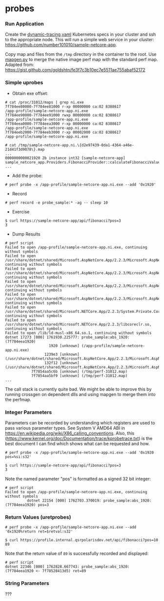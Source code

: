 # probes

### Run Application

Create the [dynamic-tracing.yaml](./dynamic-tracing.yaml) Kubernetes specs in your cluster and ssh to the appropriate node.  This will run a simple web service in your cluster:  https://github.com/number101010/sample-netcore-app.

Copy map and files from the `/tmp` directory in the container to the root.  Use [mapgen.py](./mapgen.py) to merge the native image perf map with the standard perf map.  Adapted from: https://gist.github.com/goldshtn/fe3f7c3b10ec7e5511ae755abaf52172

### Simple uprobes

- Obtain exe offset:
```
# cat /proc/31012/maps | grep ni.exe
7f784ee80000-7f784ee81000 r-xp 00000000 ca:02 8388617                    /app-profile/sample-netcore-app.ni.exe
7f784ee90000-7f784ee91000 rwxp 00000000 ca:02 8388617                    /app-profile/sample-netcore-app.ni.exe
7f784eea0000-7f784eea3000 r-xp 00000000 ca:02 8388617                    /app-profile/sample-netcore-app.ni.exe
7f784eeb2000-7f784eeb3000 r-xp 00002000 ca:02 8388617                    /app-profile/sample-netcore-app.ni.exe
```

```
# cat /tmp/sample-netcore-app.ni.\{d2e97439-0da1-4364-a46e-21d41f3d9078\}.map
...
0000000000021920 2b instance int32 [sample-netcore-app] sample_netcore_app.Providers.FibonacciProvider::calculateFibonacciValue(int32)
...
```

- Add the probe:
```
# perf probe -x /app-profile/sample-netcore-app.ni.exe --add '0x1920'
```

- Record
```
# perf record -e probe_sample:* -ag -- sleep 10
```

- Exercise
```
$ curl https://sample-netcore-app/api/fibonacci?pos=3
3
```

- Dump Results
```
# perf script
Failed to open /app-profile/sample-netcore-app.ni.exe, continuing without symbols
Failed to open /usr/share/dotnet/shared/Microsoft.AspNetCore.App/2.2.3/Microsoft.AspNetCore.Mvc.Core.dll, continuing without symbols
Failed to open /usr/share/dotnet/shared/Microsoft.AspNetCore.App/2.2.3/Microsoft.AspNetCore.Routing.dll, continuing without symbols
Failed to open /usr/share/dotnet/shared/Microsoft.AspNetCore.App/2.2.3/Microsoft.AspNetCore.HostFiltering.dll, continuing without symbols
Failed to open /usr/share/dotnet/shared/Microsoft.AspNetCore.App/2.2.3/Microsoft.AspNetCore.Hosting.dll, continuing without symbols
Failed to open /usr/share/dotnet/shared/Microsoft.NETCore.App/2.2.3/System.Private.CoreLib.dll, continuing without symbols
Failed to open /usr/share/dotnet/shared/Microsoft.NETCore.App/2.2.3/libcoreclr.so, continuing without symbols
Failed to open /lib/ld-musl-x86_64.so.1, continuing without symbols
dotnet 17273 [000] 1761930.225777: probe_sample:abs_1920: (7f784eea1920)
                    1920 [unknown] (/app-profile/sample-netcore-app.ni.exe)
                  1239e3 [unknown] (/usr/share/dotnet/shared/Microsoft.AspNetCore.App/2.2.3/Microsoft.AspNetCore.Mvc.Core.dll)
                  132f12 [unknown] (/usr/share/dotnet/shared/Microsoft.AspNetCore.App/2.2.3/Microsoft.AspNetCore.Mvc.Core.dll)
            7f7854aa5c6b [unknown] (/tmp/perf-31012.map)
            7f7854aa5bf9 [unknown] (/tmp/perf-31012.map)
...
```
The call stack is currently quite bad.  We might be able to improve this by running crossgen on dependent dlls and using mapgen to merge them into the perfmap. 

### Integer Parameters
Parameters can be recorded by understanding which registers are used to pass various parameter types.  See System V AMD64 ABI in https://en.wikipedia.org/wiki/X86_calling_conventions.  Also, this (https://www.kernel.org/doc/Documentation/trace/kprobetrace.txt) is the best document I can find which shows what can be requested and how.

```
# perf probe -x /app-profile/sample-netcore-app.ni.exe --add '0x1920 pos=%si:s32'
```

```
$ curl https://sample-netcore-app/api/fibonacci?pos=3
3
```

Note the named parameter "pos" is formatted as a signed 32 bit integer:
```
# perf script
Failed to open /app-profile/sample-netcore-app.ni.exe, continuing without symbols
          dotnet 22154 [000] 1762703.370019: probe_sample:abs_1920: (7f784eea1920) pos=3
```

### Return Values (uretprobes)

```
# perf probe -x /app-profile/sample-netcore-app.ni.exe --add '0x1920%return ret=$retval:s32'
```

```
$ curl https://profile.internal.qsrpolarisdev.net/api/fibonacci?pos=10
89
```

Note that the return value of `89` is successfully recorded and displayed:
```
# perf script
dotnet 22346 [000] 1762828.667743: probe_sample:abs_1920: (7f784eea1920 <- 7f78528413d5) ret=89
```

### String Parameters
???